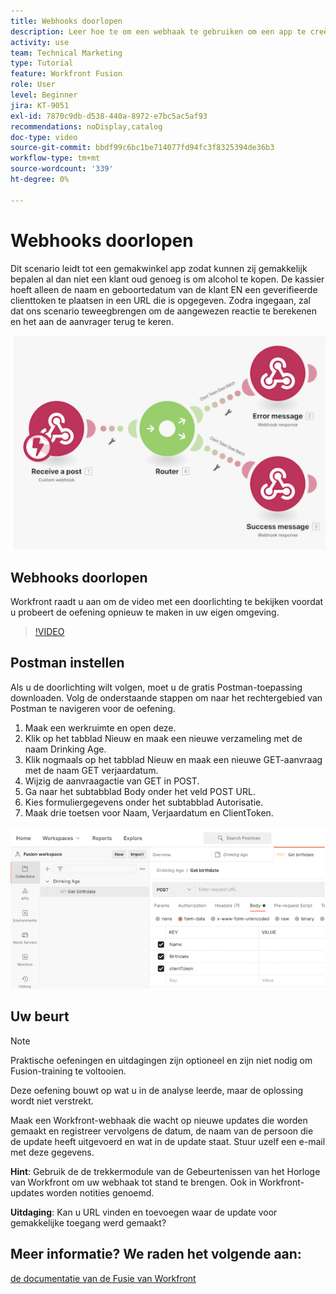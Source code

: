 ```yaml
---
title: Webhooks doorlopen
description: Leer hoe te om een webhaak te gebruiken om een app te creëren om te bepalen al dan niet een klant oud genoeg is om alcohol te kopen, allen in  [!DNL Adobe Workfront Fusion].
activity: use
team: Technical Marketing
type: Tutorial
feature: Workfront Fusion
role: User
level: Beginner
jira: KT-9051
exl-id: 7870c9db-d538-440a-8972-e7bc5ac5af93
recommendations: noDisplay,catalog
doc-type: video
source-git-commit: bbdf99c6bc1be714077fd94fc3f8325394de36b3
workflow-type: tm+mt
source-wordcount: '339'
ht-degree: 0%

---
```


# Webhooks doorlopen

Dit scenario leidt tot een gemakwinkel app zodat kunnen zij gemakkelijk bepalen al dan niet een klant oud genoeg is om alcohol te kopen. De kassier hoeft alleen de naam en geboortedatum van de klant EN een geverifieerde clienttoken te plaatsen in een URL die is opgegeven. Zodra ingegaan, zal dat ons scenario teweegbrengen om de aangewezen reactie te berekenen en het aan de aanvrager terug te keren.

![ een beeld gebruikend de schakelaarmodule ](assets/beyond-basic-modules-5.png)

## Webhooks doorlopen

Workfront raadt u aan om de video met een doorlichting te bekijken voordat u probeert de oefening opnieuw te maken in uw eigen omgeving.

>[!VIDEO](https://video.tv.adobe.com/v/335292/?quality=12&learn=on&enablevpops=1)


## Postman instellen

Als u de doorlichting wilt volgen, moet u de gratis Postman-toepassing downloaden. Volg de onderstaande stappen om naar het rechtergebied van Postman te navigeren voor de oefening.

1. Maak een werkruimte en open deze.
1. Klik op het tabblad Nieuw en maak een nieuwe verzameling met de naam Drinking Age.
1. Klik nogmaals op het tabblad Nieuw en maak een nieuwe GET-aanvraag met de naam GET verjaardatum.
1. Wijzig de aanvraagactie van GET in POST.
1. Ga naar het subtabblad Body onder het veld POST URL.
1. Kies formuliergegevens onder het subtabblad Autorisatie.
1. Maak drie toetsen voor Naam, Verjaardatum en ClientToken.

![ een beeld gebruikend de schakelaarmodule ](assets/beyond-basic-modules-6.png)

## Uw beurt

>[!NOTE]
>
>Praktische oefeningen en uitdagingen zijn optioneel en zijn niet nodig om Fusion-training te voltooien.

Deze oefening bouwt op wat u in de analyse leerde, maar de oplossing wordt niet verstrekt.

Maak een Workfront-webhaak die wacht op nieuwe updates die worden gemaakt en registreer vervolgens de datum, de naam van de persoon die de update heeft uitgevoerd en wat in de update staat. Stuur uzelf een e-mail met deze gegevens.

**Hint**: Gebruik de de trekkermodule van de Gebeurtenissen van het Horloge van Workfront om uw webhaak tot stand te brengen. Ook in Workfront-updates worden notities genoemd.

**Uitdaging**: Kan u URL vinden en toevoegen waar de update voor gemakkelijke toegang werd gemaakt?


## Meer informatie? We raden het volgende aan:

[ de documentatie van de Fusie van Workfront ](https://experienceleague.adobe.com/en/docs/workfront-fusion/using/get-started-with-fusion/understand-workfront-fusion/workfront-fusion-overview)
